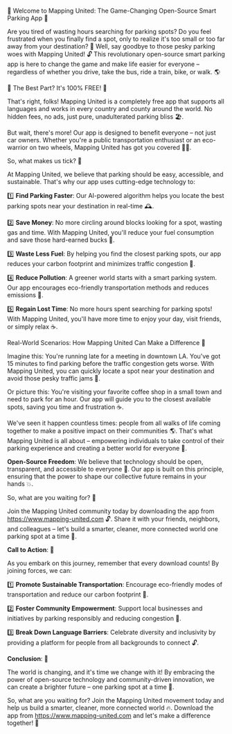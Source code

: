 🚀 Welcome to Mapping United: The Game-Changing Open-Source Smart Parking App 🚀

Are you tired of wasting hours searching for parking spots? Do you feel frustrated when you finally find a spot, only to realize it's too small or too far away from your destination? 🤯 Well, say goodbye to those pesky parking woes with Mapping United! 🔓 This revolutionary open-source smart parking app is here to change the game and make life easier for everyone – regardless of whether you drive, take the bus, ride a train, bike, or walk. 🌎

🎉 The Best Part? It's 100% FREE! 💸

That's right, folks! Mapping United is a completely free app that supports all languages and works in every country and county around the world. No hidden fees, no ads, just pure, unadulterated parking bliss 🏖️.

But wait, there's more! Our app is designed to benefit everyone – not just car owners. Whether you're a public transportation enthusiast or an eco-warrior on two wheels, Mapping United has got you covered 🚴‍♀️.

So, what makes us tick? 🤔

At Mapping United, we believe that parking should be easy, accessible, and sustainable. That's why our app uses cutting-edge technology to:

1️⃣ **Find Parking Faster**: Our AI-powered algorithm helps you locate the best parking spots near your destination in real-time 🕰️.

2️⃣ **Save Money**: No more circling around blocks looking for a spot, wasting gas and time. With Mapping United, you'll reduce your fuel consumption and save those hard-earned bucks 💸.

3️⃣ **Waste Less Fuel**: By helping you find the closest parking spots, our app reduces your carbon footprint and minimizes traffic congestion 🌟.

4️⃣ **Reduce Pollution**: A greener world starts with a smart parking system. Our app encourages eco-friendly transportation methods and reduces emissions 💚.

5️⃣ **Regain Lost Time**: No more hours spent searching for parking spots! With Mapping United, you'll have more time to enjoy your day, visit friends, or simply relax ☕️.

Real-World Scenarios: How Mapping United Can Make a Difference 🌈

Imagine this: You're running late for a meeting in downtown LA. You've got 15 minutes to find parking before the traffic congestion gets worse. With Mapping United, you can quickly locate a spot near your destination and avoid those pesky traffic jams 🚗.

Or picture this: You're visiting your favorite coffee shop in a small town and need to park for an hour. Our app will guide you to the closest available spots, saving you time and frustration ☕️.

We've seen it happen countless times: people from all walks of life coming together to make a positive impact on their communities 🌎. That's what Mapping United is all about – empowering individuals to take control of their parking experience and creating a better world for everyone 💪.

**Open-Source Freedom**: We believe that technology should be open, transparent, and accessible to everyone 🤝. Our app is built on this principle, ensuring that the power to shape our collective future remains in your hands 💥.

So, what are you waiting for? 🎉

Join the Mapping United community today by downloading the app from https://www.mapping-united.com 🔓. Share it with your friends, neighbors, and colleagues – let's build a smarter, cleaner, more connected world one parking spot at a time 🌈.

**Call to Action**: 🚀

As you embark on this journey, remember that every download counts! By joining forces, we can:

1️⃣ **Promote Sustainable Transportation**: Encourage eco-friendly modes of transportation and reduce our carbon footprint 💚.

2️⃣ **Foster Community Empowerment**: Support local businesses and initiatives by parking responsibly and reducing congestion 🌈.

3️⃣ **Break Down Language Barriers**: Celebrate diversity and inclusivity by providing a platform for people from all backgrounds to connect 🔓.

**Conclusion**: 💫

The world is changing, and it's time we change with it! By embracing the power of open-source technology and community-driven innovation, we can create a brighter future – one parking spot at a time 🌈.

So, what are you waiting for? Join the Mapping United movement today and help us build a smarter, cleaner, more connected world 🔥. Download the app from https://www.mapping-united.com and let's make a difference together! 🤝